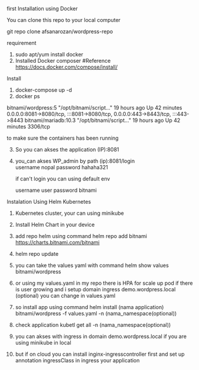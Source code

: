 first Installation using Docker
 
You can clone this repo to your local computer

git repo clone afsanarozan/wordpress-repo

requirement

1. sudo apt/yum install docker
2. Installed Docker composer 
#Reference https://docs.docker.com/compose/install/ 

Install

1. docker-compose up -d
2. docker ps 

 bitnami/wordpress:5    "/opt/bitnami/script…"   19 hours ago   Up 42 minutes   0.0.0.0:8081->8080/tcp, :::8081->8080/tcp, 0.0.0.0:443->8443/tcp, :::443->8443 
bitnami/mariadb:10.3   "/opt/bitnami/script…"   19 hours ago   Up 42 minutes   3306/tcp                                                                            

to make sure the containers has been running

3. So you can akses the application (IP):8081

4. you_can akses WP_admin by path (ip):8081/login  
   username nopal
   password hahaha321
   
   if can't login you can using default env 

   username user
   password bitnami

Instalation Using Helm Kubernetes 

1. Kubernetes cluster, your can using minikube 
2. Install Helm Chart in your device 
3. add repo helm using command
   helm repo add bitnami https://charts.bitnami.com/bitnami

4. helm repo update 
5. you can take the values yaml with command
   helm show values bitnami/wordpress
6. or using my values.yaml in my repo
   there is HPA for scale up pod if there is user growing
   and i setup domain ingress demo.wordpress.local (optional) you can change in values.yaml
7. so install app using command
   helm install (nama application) bitnami/wordpress -f values.yaml -n (nama_namespace(optional)) 

8. check application 
   kubetl get all -n (nama_namespace(optional))

9. you can akses with ingress in domain demo.wordpress.local if you are using minikube in local
8. but if on cloud you can install inginx-ingresscontroller first and set up annotation ingressClass in ingress your application 

